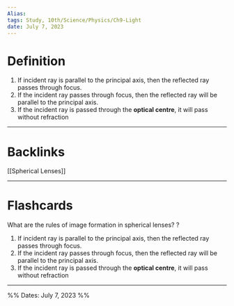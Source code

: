 ```yaml
---
Alias:
tags: Study, 10th/Science/Physics/Ch9-Light
date: July 7, 2023
---
```

# Definition
1. If incident ray is parallel to the principal axis, then the reflected ray passes through focus.
2. If the incident ray passes through focus, then the reflected ray will be parallel to the principal axis.
3. If the incident ray is passed through the **optical centre**, it will pass without refraction

---
# Backlinks
[[Spherical Lenses]]

---
# Flashcards

What are the rules of image formation in spherical lenses?
?
1. If incident ray is parallel to the principal axis, then the reflected ray passes through focus.
2. If the incident ray passes through focus, then the reflected ray will be parallel to the principal axis.
3. If the incident ray is passed through the **optical centre**, it will pass without refraction
<!--SR:!2024-03-07,67,220-->

---

%%
Dates: July 7, 2023
%%